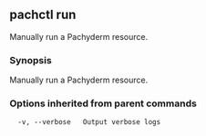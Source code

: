 ## pachctl run

Manually run a Pachyderm resource.

### Synopsis


Manually run a Pachyderm resource.

### Options inherited from parent commands

```
  -v, --verbose   Output verbose logs
```

